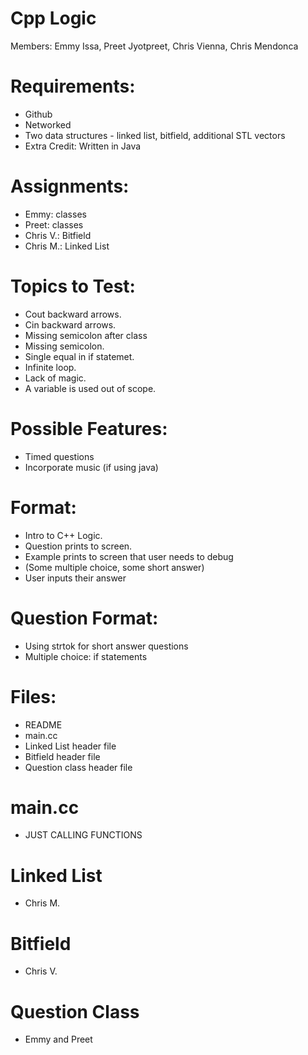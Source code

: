 # Cpp Logic

Members: Emmy Issa, Preet Jyotpreet, Chris Vienna, Chris Mendonca

# Requirements:
- Github
- Networked 
- Two data structures - linked list, bitfield, additional STL vectors
- Extra Credit: Written in Java

# Assignments:
- Emmy: classes 
- Preet: classes 
- Chris V.: Bitfield
- Chris M.: Linked List

# Topics to Test:
- Cout backward arrows.
- Cin backward arrows.
- Missing semicolon after class 
- Missing semicolon.
- Single equal in if statemet. 
- Infinite loop.
- Lack of magic.
- A variable is used out of scope. 

# Possible Features:
- Timed questions
- Incorporate music (if using java)

# Format:
- Intro to C++ Logic.
- Question prints to screen.
- Example prints to screen that user needs to debug
- (Some multiple choice, some short answer)
- User inputs their answer 

# Question Format:
- Using strtok for short answer questions
- Multiple choice: if statements

# Files:
- README
- main.cc
- Linked List header file
- Bitfield header file
- Question class header file

#  main.cc
- JUST CALLING FUNCTIONS 

# Linked List
- Chris M.

# Bitfield
- Chris V.

# Question Class
- Emmy and Preet
